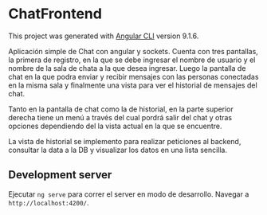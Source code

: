 # ChatFrontend

This project was generated with [Angular CLI](https://github.com/angular/angular-cli) version 9.1.6.

Aplicación simple de Chat con angular y sockets.
Cuenta con tres pantallas, la primera de registro, en la que se debe ingresar el nombre de  usuario y el nombre de la sala de chata a la que desea ingresar. Luego la pantalla de chat en la que podra enviar y recibir mensajes con las personas conectadas en la misma sala y finalmente una vista para ver el historial de mensajes del chat.

Tanto en la pantalla de chat como la de historial, en la parte superior derecha tiene un menú a través del cual pordrá salir del chat y otras opciones dependiendo del la vista actual en la que se encuentre.

La vista de historial se implemento para realizar peticiones al backend, consultar la data a la DB y visualizar los datos en una lista sencilla.

## Development server

Ejecutar `ng serve` para correr el server en modo de desarrollo. Navegar a `http://localhost:4200/`. 



